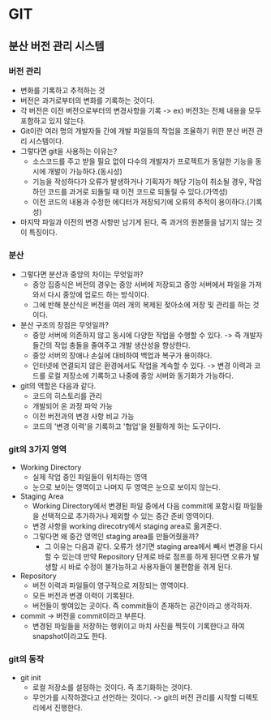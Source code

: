 # GIT
## 분산 버전 관리 시스템

### 버전 관리
- 변화를 기록하고 추적하는 것
- 버전은 과거로부터의 변화를 기록하는 것이다.
- 각 버전은 이전 버전으로부터의 변경사항을 기록 -> ex) 버전3는 전체 내용을 모두 포함하고 있지 않는다.
- Git이란 여러 명의 개발자들 간에 개발 파일들의 작업을 조율하기 위한 분산 버전 관리 시스템이다.
- 그렇다면 git을 사용하는 이유는?
  - 소스코드를 주고 받을 필요 없이 다수의 개발자가 프로젝트가 동일한 기능을 동시에 개발이 가능하다.(동시성)
  - 기능을 작성하다가 오류가 발생하거나 기획자가 해당 기능이 취소될 경우, 작업하던 코드를 과거로 되돌릴 때 이전 코드로 되돌릴 수 있다.(가역성)
  - 이전 코드의 내용과 수정한 에디터가 저장되기에 오류의 추적이 용이하다.(기록성)
- 마지막 파일과 이전의 변경 사항만 남기게 된다, 즉 과거의 원본들을 남기지 않는 것이 특징이다.

### 분산
- 그렇다면 분산과 중앙의 차이는 무엇일까?
  - 중앙 집중식은 버전의 경우는 중앙 서버에 저장되고 중앙 서버에서 파일을 가져와서 다시 중앙에 업로드 하는 방식이다.
  - 그에 반해 분산식은 버전을 여러 개의 복제된 젖아소에 저장 및 관리를 하는 것이다.
- 분산 구조의 장점은 무엇일까?
  - 중앙 서버에 의존하지 않고 동시에 다양한 작업을 수행할 수 있다. -> 즉 개발자들간의 작업 충돌을 줄여주고 개발 생산성을 향상한다.
  - 중앙 서버의 장애나 손실에 대비하여 백업과 복구가 용이하다.
  - 인터넷에 연결되지 않은 환경에서도 작업을 계속할 수 있다. -> 변경 이력과 코드를 로컬 저장소에 기록하고 나중에 중앙 서버와 동기화가 가능하다.
- git의 역할은 다음과 같다.
  - 코드의 히스토리를 관리
  - 개발되어 온 과정 파악 가능
  - 이전 버전과의 변경 사항 비교 가능
  - 코드의 '변경 이력'을 기록하고 '협업'을 원활하게 하는 도구이다.

### git의 3가지 영역
- Working Directory
  - 실제 작업 중인 파일들이 위치하는 영역
  - 눈으로 보이는 영역이고 나머지 두 영역은 눈으로 보이지 않는다.
- Staging Area
  - Working Directory에서 변경된 파일 중에서 다음 commit에 포함시킬 파일들을 선택적으로 추가하거나 제외할 수 있는 중간 준비 영역이다.
  - 변경 사항을 working direcotry에서 staging area로 옮겨준다.
  - 그렇다면 왜 중간 영역인 staging area를 만들어줬을까?
    - 그 이유는 다음과 같다. 오류가 생기면 staging area에서 빼서 변경을 다시 할 수 있는데 만약 Repository 단계로 바로 점프를 하게 된다면 오류가 발생할 시 바로 수정이 불가능하고 사용자들이 불편함을 겪게 된다.
- Repository
  - 버전 이력과 파일들이 영구적으로 저장되는 영역이다.
  - 모든 버전과 변경 이력이 기록된다.
  - 버전들이 쌓여있는 곳이다. 즉 commit들이 존재하는 공간이라고 생각하자.
- commit -> 버전을 commit이라고 부른다.
  - 변경된 파일들을 저장하는 행위이고 마치 사진을 찍듯이 기록한다고 하여 snapshot이라고도 한다.

### git의 동작
- git init
  - 로컬 저장소를 설정하는 것이다. 즉 초기화하는 것이다.
  - 무언가를 시작하겠다고 선언하는 것이다. -> git의 버전 관리를 시작할 디렉토리에서 진행한다.